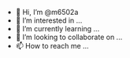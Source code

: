 - 👋 Hi, I’m @m6502a
- 👀 I’m interested in ...
- 🌱 I’m currently learning ...
- 💞️ I’m looking to collaborate on ...
- 📫 How to reach me ...

<!---
m6502a/m6502a is a ✨ special ✨ repository because its `README.md` (this file) appears on your GitHub profile.
You can click the Preview link to take a look at your changes.
--->

